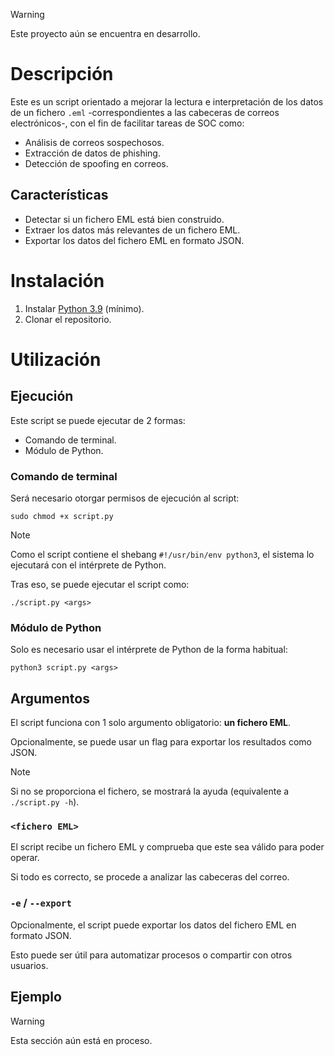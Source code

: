 > [!WARNING]  
> Este proyecto aún se encuentra en desarrollo.  


# Descripción

Este es un script orientado a mejorar la lectura e interpretación de los datos de un fichero `.eml` -correspondientes a
las cabeceras de correos electrónicos-, con el fin de facilitar tareas de SOC como:

- Análisis de correos sospechosos.
- Extracción de datos de phishing.
- Detección de spoofing en correos.

## Características

- Detectar si un fichero EML está bien construido.
- Extraer los datos más relevantes de un fichero EML.
- Exportar los datos del fichero EML en formato JSON.


# Instalación

1. Instalar [Python 3.9](https://www.python.org/downloads) (mínimo).
2. Clonar el repositorio.


# Utilización

## Ejecución

Este script se puede ejecutar de 2 formas:

- Comando de terminal.
- Módulo de Python.

### Comando de terminal

Será necesario otorgar permisos de ejecución al script:

```shell
sudo chmod +x script.py
```

> [!NOTE]  
> Como el script contiene el shebang `#!/usr/bin/env python3`, el sistema lo ejecutará con el intérprete de Python.

Tras eso, se puede ejecutar el script como:

```shell
./script.py <args>
```

### Módulo de Python

Solo es necesario usar el intérprete de Python de la forma habitual:

```shelll
python3 script.py <args>
```

## Argumentos

El script funciona con 1 solo argumento obligatorio: **un fichero EML**.

Opcionalmente, se puede usar un flag para exportar los resultados como JSON.

> [!NOTE]  
> Si no se proporciona el fichero, se mostrará la ayuda (equivalente a `./script.py -h`).

### `<fichero EML>`

El script recibe un fichero EML y comprueba que este sea válido para poder operar.

Si todo es correcto, se procede a analizar las cabeceras del correo.

### `-e` / `--export`

Opcionalmente, el script puede exportar los datos del fichero EML en formato JSON.

Esto puede ser útil para automatizar procesos o compartir con otros usuarios.

## Ejemplo

> [!WARNING]  
> Esta sección aún está en proceso.
